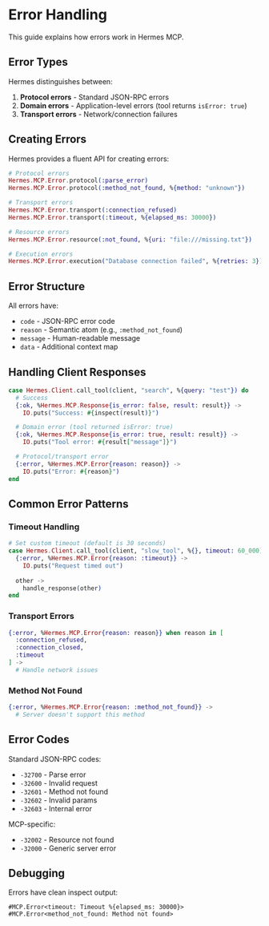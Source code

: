 # Error Handling

This guide explains how errors work in Hermes MCP.

## Error Types

Hermes distinguishes between:

1. **Protocol errors** - Standard JSON-RPC errors
2. **Domain errors** - Application-level errors (tool returns `isError: true`)
3. **Transport errors** - Network/connection failures

## Creating Errors

Hermes provides a fluent API for creating errors:

```elixir
# Protocol errors
Hermes.MCP.Error.protocol(:parse_error)
Hermes.MCP.Error.protocol(:method_not_found, %{method: "unknown"})

# Transport errors
Hermes.MCP.Error.transport(:connection_refused)
Hermes.MCP.Error.transport(:timeout, %{elapsed_ms: 30000})

# Resource errors
Hermes.MCP.Error.resource(:not_found, %{uri: "file:///missing.txt"})

# Execution errors
Hermes.MCP.Error.execution("Database connection failed", %{retries: 3})
```

## Error Structure

All errors have:
- `code` - JSON-RPC error code
- `reason` - Semantic atom (e.g., `:method_not_found`)
- `message` - Human-readable message
- `data` - Additional context map

## Handling Client Responses

```elixir
case Hermes.Client.call_tool(client, "search", %{query: "test"}) do
  # Success
  {:ok, %Hermes.MCP.Response{is_error: false, result: result}} ->
    IO.puts("Success: #{inspect(result)}")

  # Domain error (tool returned isError: true)
  {:ok, %Hermes.MCP.Response{is_error: true, result: result}} ->
    IO.puts("Tool error: #{result["message"]}")

  # Protocol/transport error
  {:error, %Hermes.MCP.Error{reason: reason}} ->
    IO.puts("Error: #{reason}")
end
```

## Common Error Patterns

### Timeout Handling

```elixir
# Set custom timeout (default is 30 seconds)
case Hermes.Client.call_tool(client, "slow_tool", %{}, timeout: 60_000) do
  {:error, %Hermes.MCP.Error{reason: :timeout}} ->
    IO.puts("Request timed out")
  
  other ->
    handle_response(other)
end
```

### Transport Errors

```elixir
{:error, %Hermes.MCP.Error{reason: reason}} when reason in [
  :connection_refused,
  :connection_closed,
  :timeout
] ->
  # Handle network issues
```

### Method Not Found

```elixir
{:error, %Hermes.MCP.Error{reason: :method_not_found}} ->
  # Server doesn't support this method
```

## Error Codes

Standard JSON-RPC codes:
- `-32700` - Parse error
- `-32600` - Invalid request
- `-32601` - Method not found
- `-32602` - Invalid params
- `-32603` - Internal error

MCP-specific:
- `-32002` - Resource not found
- `-32000` - Generic server error

## Debugging

Errors have clean inspect output:

```
#MCP.Error<timeout: Timeout %{elapsed_ms: 30000}>
#MCP.Error<method_not_found: Method not found>
```
